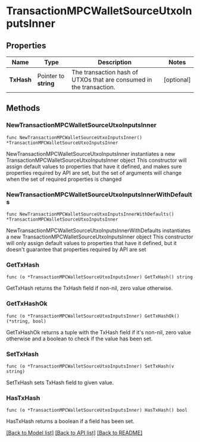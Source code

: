 # TransactionMPCWalletSourceUtxoInputsInner

## Properties

Name | Type | Description | Notes
------------ | ------------- | ------------- | -------------
**TxHash** | Pointer to **string** | The transaction hash of UTXOs that are consumed in the transaction. | [optional] 

## Methods

### NewTransactionMPCWalletSourceUtxoInputsInner

`func NewTransactionMPCWalletSourceUtxoInputsInner() *TransactionMPCWalletSourceUtxoInputsInner`

NewTransactionMPCWalletSourceUtxoInputsInner instantiates a new TransactionMPCWalletSourceUtxoInputsInner object
This constructor will assign default values to properties that have it defined,
and makes sure properties required by API are set, but the set of arguments
will change when the set of required properties is changed

### NewTransactionMPCWalletSourceUtxoInputsInnerWithDefaults

`func NewTransactionMPCWalletSourceUtxoInputsInnerWithDefaults() *TransactionMPCWalletSourceUtxoInputsInner`

NewTransactionMPCWalletSourceUtxoInputsInnerWithDefaults instantiates a new TransactionMPCWalletSourceUtxoInputsInner object
This constructor will only assign default values to properties that have it defined,
but it doesn't guarantee that properties required by API are set

### GetTxHash

`func (o *TransactionMPCWalletSourceUtxoInputsInner) GetTxHash() string`

GetTxHash returns the TxHash field if non-nil, zero value otherwise.

### GetTxHashOk

`func (o *TransactionMPCWalletSourceUtxoInputsInner) GetTxHashOk() (*string, bool)`

GetTxHashOk returns a tuple with the TxHash field if it's non-nil, zero value otherwise
and a boolean to check if the value has been set.

### SetTxHash

`func (o *TransactionMPCWalletSourceUtxoInputsInner) SetTxHash(v string)`

SetTxHash sets TxHash field to given value.

### HasTxHash

`func (o *TransactionMPCWalletSourceUtxoInputsInner) HasTxHash() bool`

HasTxHash returns a boolean if a field has been set.


[[Back to Model list]](../README.md#documentation-for-models) [[Back to API list]](../README.md#documentation-for-api-endpoints) [[Back to README]](../README.md)


